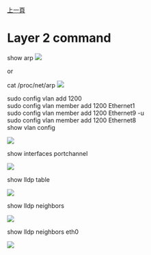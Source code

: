 [上一頁](https://jian-hong-wu.github.io/blog/sonic_command/)

# Layer 2 command

show arp 
![](https://jian-hong-wu.github.io/blog/sonic_command/layer2/1.png)

or

cat /proc/net/arp 
![](https://jian-hong-wu.github.io/blog/sonic_command/layer2/1.1.png)

sudo config vlan add 1200  
sudo config vlan member add 1200 Ethernet1  
sudo config vlan member add 1200 Ethernet9 -u  
sudo config vlan member add 1200 Ethernet8  
show vlan config

![](https://jian-hong-wu.github.io/blog/sonic_command//layer2/2.png)

show interfaces portchannel

![](https://jian-hong-wu.github.io/blog/sonic_command//layer2/3.png)

show lldp table

![](https://jian-hong-wu.github.io/blog/sonic_command//layer2/4.png)

show lldp neighbors

![](https://jian-hong-wu.github.io/blog/sonic_command//layer2/5.png)

show lldp neighbors eth0

![](https://jian-hong-wu.github.io/blog/sonic_command//layer2/6.png)
